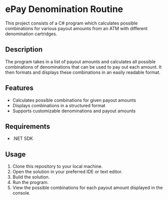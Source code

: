 # ePay Denomination Routine

This project consists of a C# program which calculates possible combinations for various payout amounts from an ATM with different denomination cartridges.

## Description

The program takes in a list of payout amounts and calculates all possible combinations of denominations that can be used to pay out each amount. It then formats and displays these combinations in an easily readable format.

## Features

- Calculates possible combinations for given payout amounts
- Displays combinations in a structured format
- Supports customizable denominations and payout amounts

## Requirements

- .NET SDK

## Usage

1. Clone this repository to your local machine.
2. Open the solution in your preferred IDE or text editor.
3. Build the solution.
4. Run the program.
5. View the possible combinations for each payout amount displayed in the console.